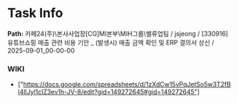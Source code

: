 # Task Info

**Path:** 카페24(주)\본사사업장\[CG]MI본부\MIH그룹\밸류업팀 / jsjeong / [330916] 유튜브쇼핑 매출 관련 비용 기안 _ (발생시) 매출 금액 확인 및 ERP 결의서 상신 / 2025-09-01_00-00-00

### WIKI
- ["https://docs.google.com/spreadsheets/d/1zXdCw15vPqJetSo5w3T2fBl4lIJyl1cIZ3ev1h-JV-8/edit?gid=149272645#gid=149272645"]

